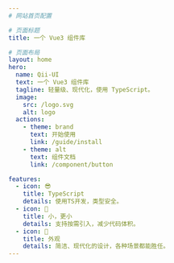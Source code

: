 ```yaml
---
# 网站首页配置

# 页面标题
title: 一个 Vue3 组件库

# 页面布局
layout: home
hero:
  name: Qii-UI
  text: 一个 Vue3 组件库
  tagline: 轻量级、现代化，使用 TypeScript。
  image:
    src: /logo.svg
    alt: logo
  actions:
    - theme: brand
      text: 开始使用
      link: /guide/install
    - theme: alt
      text: 组件文档
      link: /component/button

features:
  - icon: 😎
    title: TypeScript
    details: 使用TS开发，类型安全。
  - icon: 🚀
    title: 小，更小
    details: 支持按需引入，减少代码体积。
  - icon: 👔
    title: 外观
    details: 简洁、现代化的设计，各种场景都能胜任。
---
```

